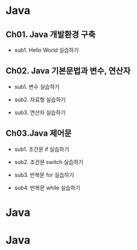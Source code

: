 # Java

 

## Ch01. Java 개발환경 구축

- sub1. Hello World 실습하기

 

## Ch02. Java 기본문법과 변수, 연산자

- sub1. 변수 실습하기

- sub2. 자료형 실습하기

- sub3. 연산자 실습하기

 

## Ch03.Java 제어문

- sub1. 조건문 if 실습하기

- sub2. 조건문 switch 실습하기

- sub3. 반복문 for 실습하기

- sub4. 반복문 while 실습하기
# Java
# Java
